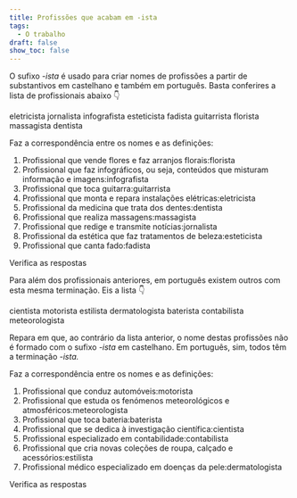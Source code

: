 ```yaml
---
title: Profissões que acabam em -ista
tags:
  - O trabalho
draft: false
show_toc: false
---
```

O sufixo *-ista* é usado para criar nomes de profissões a partir de substantivos em castelhano e também em português. Basta conferires a lista de profissionais abaixo 👇

<e-layout> 
<e-tag color=1>eletricista</e-tag>
<e-tag color=1>jornalista</e-tag>
<e-tag color=1>infografista</e-tag>
<e-tag color=1>esteticista</e-tag>
<e-tag color=1>fadista</e-tag>
<e-tag color=1>guitarrista</e-tag>
<e-tag color=1>florista</e-tag>
<e-tag color=1>massagista</e-tag>
<e-tag color=1>dentista</e-tag>
</e-layout> 

Faz a correspondência entre os nomes e as definições:

1. Profissional que vende flores e faz arranjos florais:<e-answer>florista</e-answer>
2. Profissional que faz infográficos, ou seja, conteúdos que misturam informação e imagens:<e-answer>infografista</e-answer>
3. Profissional que toca guitarra:<e-answer>guitarrista</e-answer>
4. Profissional que monta e repara instalações elétricas:<e-answer>eletricista</e-answer>
5. Profissional da medicina que trata dos dentes:<e-answer>dentista</e-answer>
6. Profissional que realiza massagens:<e-answer>massagista</e-answer>
7. Profissional que redige e transmite notícias:<e-answer>jornalista</e-answer>
8. Profissional da estética que faz tratamentos de beleza:<e-answer>esteticista</e-answer>
9. Profissional que canta fado:<e-answer>fadista</e-answer> 

<e-validate>Verifica as respostas</e-validate>

Para além dos profissionais anteriores, em português existem outros com esta mesma terminação. Eis a lista 👇

<e-layout> 
<e-tag color=2>cientista</e-tag>
<e-tag color=2>motorista</e-tag>
<e-tag color=2>estilista</e-tag>
<e-tag color=2>dermatologista</e-tag>
<e-tag color=2>baterista</e-tag>
<e-tag color=2>contabilista</e-tag>
<e-tag color=2>meteorologista</e-tag>
</e-layout> 

Repara em que, ao contrário da lista anterior, o nome destas profissões não é formado com o sufixo *-ista* em castelhano. Em português, sim, todos têm a terminação *-ista.*

Faz a correspondência entre os nomes e as definições:

1. Profissional que conduz automóveis:<e-answer>motorista</e-answer>
2. Profissional que estuda os fenómenos meteorológicos e atmosféricos:<e-answer>meteorologista</e-answer>
3. Profissional que toca bateria:<e-answer>baterista</e-answer>
4. Profissional que se dedica à investigação científica:<e-answer>cientista</e-answer>
5. Profissional especializado em contabilidade:<e-answer>contabilista</e-answer>
6. Profissional que cria novas coleções de roupa, calçado e acessórios:<e-answer>estilista</e-answer>
7. Profissional médico especializado em doenças da pele:<e-answer>dermatologista</e-answer>

<e-validate>Verifica as respostas</e-validate>
